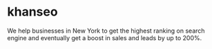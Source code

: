 # khanseo
We help businesses in New York to get the highest ranking on search engine and eventually get a boost in sales and leads by up to 200%. 
